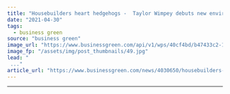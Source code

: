 ```yaml
---
title: "Housebuilders heart hedgehogs -  Taylor Wimpey debuts new environmental strategy, as industry publishes biodiversity guide"
date: "2021-04-30"
tags: 
  - business green
source: "business green"
image_url: "https://www.businessgreen.com/api/v1/wps/40cf4bd/b47433c2-1367-4068-a148-0644856157da/5/S067k-Biodiversity-Foundation-Report-News-article-image-1080-720px-1-002-185x114.jpg"
image_fp: "/assets/img/post_thumbnails/49.jpg"
lead: "
 ..."
article_url: "https://www.businessgreen.com/news/4030650/housebuilders-heart-hedgehogs-taylor-wimpey-debuts-environmental-strategy-industry-publishes-biodiversity-guide"
---
```


---
